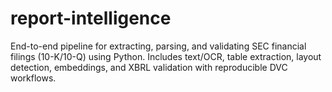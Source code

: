 # report-intelligence
End-to-end pipeline for extracting, parsing, and validating SEC financial filings (10-K/10-Q) using Python. Includes text/OCR, table extraction, layout detection, embeddings, and XBRL validation with reproducible DVC workflows.

